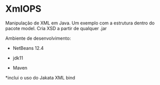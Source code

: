 # XmlOPS
Manipulação de XML em Java. Um exemplo com a estrutura dentro do pacote model. Cria XSD a partir de qualquer .jar

Ambiente de desenvolvimento:

- NetBeans 12.4

- jdk11

- Maven

*inclui o uso do Jakata XML bind
